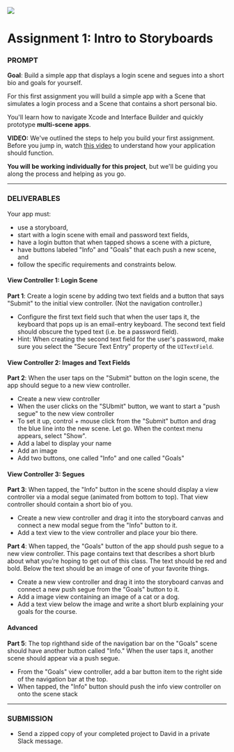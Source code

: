 ![](https://ga-dash.s3.amazonaws.com/production/assets/logo-9f88ae6c9c3871690e33280fcf557f33.png)

# Assignment 1: Intro to Storyboards

### PROMPT

**Goal**: Build a simple app that displays a login scene and segues into a short bio and goals for yourself.

For this first assignment you will build a simple app with a Scene that simulates a login process and a Scene that contains a short personal bio.

You'll learn how to navigate Xcode and Interface Builder and quickly prototype **multi-scene apps**.

**VIDEO:** We've outlined the steps to help you build your first assignment. Before you jump in, watch [this video](https://youtu.be/zrlmYGrtx3w) to understand how your application should function.

**You will be working individually for this project**, but we'll be guiding you along the process and helping as you go.

---

### DELIVERABLES

Your app must:

* use a storyboard,
* start with a login scene with email and password text fields,
* have a login button that when tapped shows a scene with a picture,
* have buttons labeled "Info" and "Goals" that each push a new scene, and
* follow the specific requirements and constraints below.


#### View Controller 1: Login Scene

**Part 1**: Create a login scene by adding two text fields and a button that says "Submit" to the initial view controller. (Not the navigation controller.)

* Configure the first text field such that when the user taps it, the keyboard that pops up is an email-entry keyboard. The second text field should obscure the typed text (i.e. be a password field).
* Hint: When creating the second text field for the user's password, make sure you select the "Secure Text Entry" property of the `UITextField`.


#### View Controller 2: Images and Text Fields

**Part 2**: When the user taps on the "Submit" button on the login scene, the app should segue to a new view controller. 

* Create a new view controller
* When the user clicks on the "SUbmit" button, we want to start a "push segue" to the new view controller
* To set it up, control + mouse click from the "Submit" button and drag the blue line into the new scene. Let go. When the context menu appears, select "Show".
* Add a label to display your name
* Add an image
* Add two buttons, one called "Info" and one called "Goals"


#### View Controller 3: Segues

**Part 3**: When tapped, the "Info" button in the scene should display a view controller via a modal segue (animated from bottom to top). That view controller should contain a short bio of you.

* Create a new view controller and drag it into the storyboard canvas and connect a new modal segue from the "Info" button to it.
* Add a text view to the view controller and place your bio there.

**Part 4**: When tapped, the "Goals" button of the app should push segue to a new view controller. This page contains text that describes a short blurb about what you’re hoping to get out of this class. The text should be red and bold. Below the text should be an image of one of your favorite things.

* Create a new view controller and drag it into the storyboard canvas and connect a new push segue from the "Goals" button to it.
* Add a image view containing an image of a cat or a dog.
* Add a text view below the image and write a short blurb explaining your goals for the course.


#### Advanced

**Part 5**: The top righthand side of the navigation bar on the "Goals" scene should have another button called "Info." When the user taps it, another scene should appear via a push segue.

* From the "Goals" view controller, add a bar button item to the right side of the navigation bar at the top.
* When tapped, the "Info" button should push the info view controller on onto the scene stack

---
### SUBMISSION

* Send a zipped copy of your completed project to David in a private Slack message.

